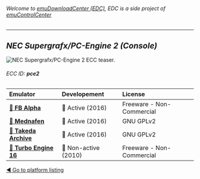 ###### Welcome to [emuDownloadCenter (EDC)](https://github.com/PhoenixInteractiveNL/emuDownloadCenter/wiki/), EDC is a side project of [emuControlCenter](https://github.com/PhoenixInteractiveNL/emuControlCenter/wiki/)
***
## _NEC Supergrafx/PC-Engine 2 (Console)_
![](https://raw.githubusercontent.com/wiki/PhoenixInteractiveNL/emuDownloadCenter/images_platform/ecc_pce2_teaser.png "NEC Supergrafx/PC-Engine 2 ECC teaser.")
###### ECC ID: **pce2**

| Emulator   | Developement        | License     |
|:-----------|:--------------------|:------------|
| [:file_folder: **FB Alpha**](https://github.com/PhoenixInteractiveNL/emuDownloadCenter/wiki/Emulator-fbalpha#menu) | :large_blue_circle: Active (2016) | Freeware - Non-Commercial |
| [:file_folder: **Mednafen**](https://github.com/PhoenixInteractiveNL/emuDownloadCenter/wiki/Emulator-mednafen#menu) | :large_blue_circle: Active (2016) | GNU GPLv2 |
| [:file_folder: **Takeda Archive**](https://github.com/PhoenixInteractiveNL/emuDownloadCenter/wiki/Emulator-takeda#menu) | :large_blue_circle: Active (2016) | GNU GPLv2 |
| [:file_folder: **Turbo Engine 16**](https://github.com/PhoenixInteractiveNL/emuDownloadCenter/wiki/Emulator-turboengine#menu) | :red_circle: Non-active (2010) | Freeware - Non-Commercial |

[:arrow_backward: Go to platform listing](https://github.com/PhoenixInteractiveNL/emuDownloadCenter/wiki/EDC-Platform-List)
